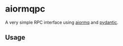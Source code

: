 # aiormqpc

A very simple RPC interface using [aiormq](https://github.com/mosquito/aiormq)
and [pydantic](https://github.com/samuelcolvin/pydantic).

## Usage

```python

```